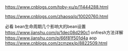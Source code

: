 https://www.cnblogs.com/toby-xu/p/11444288.html

https://www.cnblogs.com/zhaosq/p/10020760.html

必看 bean生命周期几个影响大的bean设置
https://www.jianshu.com/p/1dec08d290c1
onfresh方法详解
https://www.jianshu.com/p/66f81f501d4a
aop
https://www.cnblogs.com/zcmzex/p/8822509.html

